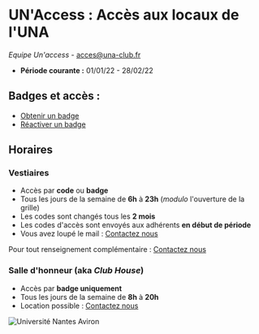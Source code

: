 # UN'Access : Accès aux locaux de l'UNA
*Equipe Un'access* -  [acces@una-club.fr](mailto:acces@una-club.fr?subject=[UNAccess]%20Contact)  
- **Période courante :** 01/01/22 - 28/02/22  

## Badges et accès :
 - [Obtenir un badge](https://www.univ-nantes-aviron.fr/collect/description/113648-h-badge-d-acces?header=%2Fpage%2F662072-badge-d-acces)
 - [Réactiver un badge](https://docs.google.com/forms/d/e/1FAIpQLScCN5l2NMYkhbr3W7-YVlHZwUt42O2S5TpLKOGhfKOWxjqJHA/viewform)

## Horaires
### Vestiaires   
- Accès par **code** ou **badge**
- Tous les jours de la semaine de **6h** à **23h** (*modulo* l'ouverture de la grille)
- Les codes sont changés tous les **2 mois**
- Les codes d'accès sont envoyés aux adhérents **en début de période**
- Vous avez loupé le mail : [Contactez nous](mailto:acces@una-club.fr?subject=[UNAccess]%20Code)

Pour tout renseignement complémentaire : [Contactez nous](mailto:acces@una-club.fr?subject=[UNAccess]%20Question)
### Salle d'honneur (aka *Club House*)
- Accès par **badge uniquement**
- Tous les jours de la semaine de **8h** à **20h**    
- Location possible  : [Contactez nous](mailto:tresorier@una-club.fr?cc=acces@una-club.fr) 


![Université Nantes Aviron](https://i.imgur.com/cmt0gDr.png)
